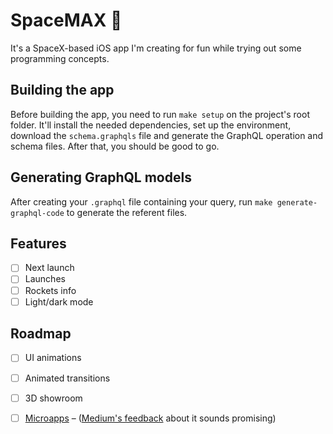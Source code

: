 # SpaceMAX 🚀

It's a SpaceX-based iOS app I'm creating for fun while trying out some programming concepts.

## Building the app

Before building the app, you need to run `make setup` on the project's root folder. It'll install the needed dependencies, set up the environment, download the `schema.graphqls` file and generate the GraphQL operation and schema files. After that, you should be good to go.

## Generating GraphQL models

After creating your `.graphql` file containing your query, run `make generate-graphql-code` to generate the referent files.

## Features

- [ ] Next launch
- [ ] Launches
- [ ] Rockets info
- [ ] Light/dark mode

## Roadmap

- [ ] UI animations
- [ ] Animated transitions
- [ ] 3D showroom
- [ ] [Microapps](https://increment.com/mobile/microapps-architecture/) – ([Medium's feedback](https://medium.engineering/evolution-of-the-medium-ios-app-architecture-8b6090f4508e) about it sounds promising)
 